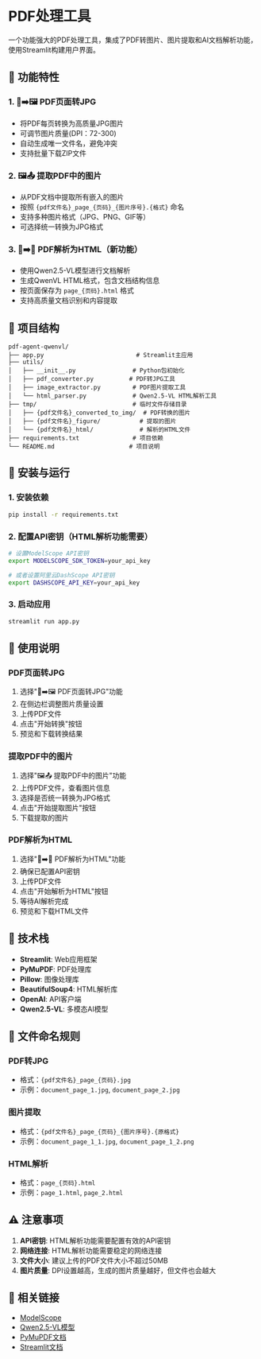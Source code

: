 # PDF处理工具

一个功能强大的PDF处理工具，集成了PDF转图片、图片提取和AI文档解析功能，使用Streamlit构建用户界面。

## 🎯 功能特性

### 1. 📄➡️🖼️ PDF页面转JPG
- 将PDF每页转换为高质量JPG图片
- 可调节图片质量(DPI：72-300)
- 自动生成唯一文件名，避免冲突
- 支持批量下载ZIP文件

### 2. 🖼️📤 提取PDF中的图片
- 从PDF文档中提取所有嵌入的图片
- 按照 `{pdf文件名}_page_{页码}_{图片序号}.{格式}` 命名
- 支持多种图片格式（JPG、PNG、GIF等）
- 可选择统一转换为JPG格式

### 3. 📄➡️📝 PDF解析为HTML（新功能）
- 使用Qwen2.5-VL模型进行文档解析
- 生成QwenVL HTML格式，包含文档结构信息
- 按页面保存为 `page_{页码}.html` 格式
- 支持高质量文档识别和内容提取

## 📁 项目结构

```
pdf-agent-qwenvl/
├── app.py                          # Streamlit主应用
├── utils/
│   ├── __init__.py                # Python包初始化
│   ├── pdf_converter.py          # PDF转JPG工具
│   ├── image_extractor.py         # PDF图片提取工具
│   └── html_parser.py             # Qwen2.5-VL HTML解析工具
├── tmp/                           # 临时文件存储目录
│   ├── {pdf文件名}_converted_to_img/  # PDF转换的图片
│   ├── {pdf文件名}_figure/           # 提取的图片
│   └── {pdf文件名}_html/             # 解析的HTML文件
├── requirements.txt               # 项目依赖
└── README.md                     # 项目说明
```

## 🚀 安装与运行

### 1. 安装依赖
```bash
pip install -r requirements.txt
```

### 2. 配置API密钥（HTML解析功能需要）
```bash
# 设置ModelScope API密钥
export MODELSCOPE_SDK_TOKEN=your_api_key

# 或者设置阿里云DashScope API密钥
export DASHSCOPE_API_KEY=your_api_key
```

### 3. 启动应用
```bash
streamlit run app.py
```

## 📖 使用说明

### PDF页面转JPG
1. 选择"📄➡️🖼️ PDF页面转JPG"功能
2. 在侧边栏调整图片质量设置
3. 上传PDF文件
4. 点击"开始转换"按钮
5. 预览和下载转换结果

### 提取PDF中的图片
1. 选择"🖼️📤 提取PDF中的图片"功能
2. 上传PDF文件，查看图片信息
3. 选择是否统一转换为JPG格式
4. 点击"开始提取图片"按钮
5. 下载提取的图片

### PDF解析为HTML
1. 选择"📄➡️📝 PDF解析为HTML"功能
2. 确保已配置API密钥
3. 上传PDF文件
4. 点击"开始解析为HTML"按钮
5. 等待AI解析完成
6. 预览和下载HTML文件

## 🔧 技术栈

- **Streamlit**: Web应用框架
- **PyMuPDF**: PDF处理库
- **Pillow**: 图像处理库
- **BeautifulSoup4**: HTML解析库
- **OpenAI**: API客户端
- **Qwen2.5-VL**: 多模态AI模型

## 📝 文件命名规则

### PDF转JPG
- 格式：`{pdf文件名}_page_{页码}.jpg`
- 示例：`document_page_1.jpg`, `document_page_2.jpg`

### 图片提取
- 格式：`{pdf文件名}_page_{页码}_{图片序号}.{原格式}`
- 示例：`document_page_1_1.jpg`, `document_page_1_2.png`

### HTML解析
- 格式：`page_{页码}.html`
- 示例：`page_1.html`, `page_2.html`

## ⚠️ 注意事项

1. **API密钥**: HTML解析功能需要配置有效的API密钥
2. **网络连接**: HTML解析功能需要稳定的网络连接
3. **文件大小**: 建议上传的PDF文件大小不超过50MB
4. **图片质量**: DPI设置越高，生成的图片质量越好，但文件也会越大

## 🔗 相关链接

- [ModelScope](https://modelscope.cn/)
- [Qwen2.5-VL模型](https://github.com/QwenLM/Qwen2.5-VL)
- [PyMuPDF文档](https://pymupdf.readthedocs.io/)
- [Streamlit文档](https://docs.streamlit.io/)